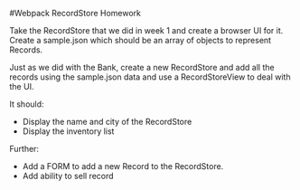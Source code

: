 #Webpack RecordStore Homework

Take the RecordStore that we did in week 1 and create a browser UI for it. Create a sample.json which should be an array of objects to represent Records.

Just as we did with the Bank, create a new RecordStore and add all the records using the sample.json data and use a RecordStoreView to deal with the UI.

It should: 
  
  - Display the name and city of the RecordStore
  - Display the inventory list

Further:
  
  - Add a FORM to add a new Record to the RecordStore.
  - Add ability to sell record